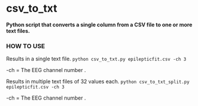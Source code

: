 # csv_to_txt

**Python script that converts a single column from a CSV file to one or more text files.**

### HOW TO USE

Results in a single text file.
`python csv_to_txt.py epilepticfit.csv -ch 3  `  

-ch = The EEG channel number  .

Results in multiple text files of 32 values each.
`python csv_to_txt_split.py epilepticfit.csv -ch 3  `  
 
-ch = The EEG channel number  .
